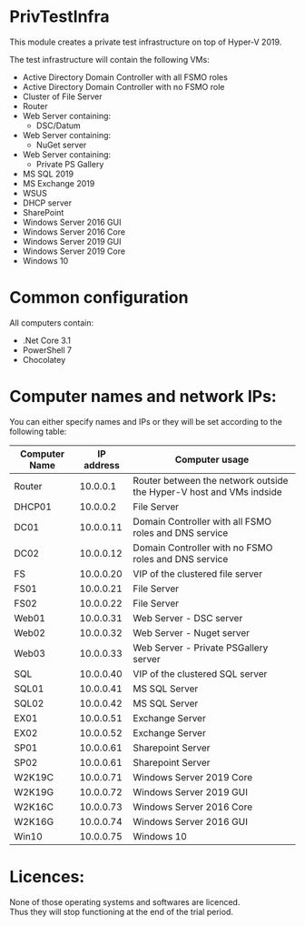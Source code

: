 # PrivTestInfra

This module creates a private test infrastructure on top of Hyper-V 2019.

The test infrastructure will contain the following VMs:
- Active Directory Domain Controller with all FSMO roles
- Active Directory Domain Controller with no FSMO role
- Cluster of File Server
- Router
- Web Server containing:
  - DSC/Datum
- Web Server containing:
  - NuGet server
- Web Server containing:
  - Private PS Gallery
- MS SQL 2019
- MS Exchange 2019
- WSUS
- DHCP server
- SharePoint
- Windows Server 2016 GUI
- Windows Server 2016 Core
- Windows Server 2019 GUI
- Windows Server 2019 Core
- Windows 10

# Common configuration

All computers contain:
- .Net Core 3.1
- PowerShell 7
- Chocolatey

# Computer names and network IPs:

You can either specify names and IPs or they will be set according to the following table:

|Computer Name|IP address|Computer usage|
|---|---|---|
|Router|10.0.0.1|Router between the network outside the Hyper-V host and VMs indside|
|DHCP01|10.0.0.2|File Server|
|DC01|10.0.0.11|Domain Controller with all FSMO roles and DNS service|
|DC02|10.0.0.12|Domain Controller with no FSMO roles and DNS service|
|FS|10.0.0.20|VIP of the clustered file server|
|FS01|10.0.0.21|File Server|
|FS02|10.0.0.22|File Server|
|Web01|10.0.0.31|Web Server - DSC server|
|Web02|10.0.0.32|Web Server - Nuget server|
|Web03|10.0.0.33|Web Server - Private PSGallery server|
|SQL|10.0.0.40|VIP of the clustered SQL server|
|SQL01|10.0.0.41|MS SQL Server|
|SQL02|10.0.0.42|MS SQL Server|
|EX01|10.0.0.51|Exchange Server|
|EX02|10.0.0.52|Exchange Server|
|SP01|10.0.0.61|Sharepoint Server|
|SP02|10.0.0.61|Sharepoint Server|
|W2K19C|10.0.0.71|Windows Server 2019 Core|
|W2K19G|10.0.0.72|Windows Server 2019 GUI|
|W2K16C|10.0.0.73|Windows Server 2016 Core|
|W2K16G|10.0.0.74|Windows Server 2016 GUI|
|Win10|10.0.0.75|Windows 10|

# Licences:
None of those operating systems and softwares are licenced.  
Thus they will stop functioning at the end of the trial period.

